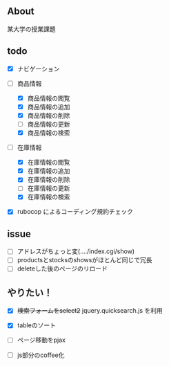 ## About
某大学の授業課題

## todo

- [x] ナビゲーション

- [ ] 商品情報
  - [x] 商品情報の閲覧
  - [x] 商品情報の追加
  - [x] 商品情報の削除
  - [ ] 商品情報の更新
  - [x] 商品情報の検索

- [ ] 在庫情報
  - [x] 在庫情報の閲覧
  - [x] 在庫情報の追加
  - [x] 在庫情報の削除
  - [ ] 在庫情報の更新
  - [x] 在庫情報の検索

- [x] rubocop によるコーディング規約チェック

## issue
- [ ] アドレスがちょっと変(..../index.cgi/show)
- [ ] productsとstocksのshowsがほとんど同じで冗長
- [ ] deleteした後のページのリロード

## やりたい！
- [x] ~~検索フォームをselect2~~ jquery.quicksearch.js を利用
- [x] tableのソート
- [ ] ページ移動をpjax
- [ ] js部分のcoffee化

